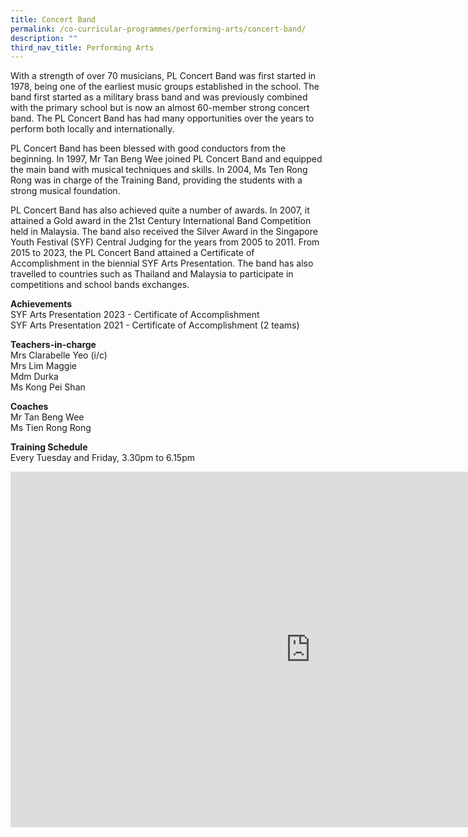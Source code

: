 ```yaml
---
title: Concert Band
permalink: /co-curricular-programmes/performing-arts/concert-band/
description: ""
third_nav_title: Performing Arts
---
```

With a strength of over 70 musicians, PL Concert Band was first started in 1978, being one of the earliest music groups established in the school. The band first started as a military brass band and was previously combined with the primary school but is now an almost 60-member strong concert band. The PL Concert Band has had many opportunities over the years to perform both locally and internationally.

PL Concert Band has been blessed with good conductors from the beginning. In 1997, Mr Tan Beng Wee joined PL Concert Band and equipped the main band with musical techniques and skills. In 2004, Ms Ten Rong Rong was in charge of the Training Band, providing the students with a strong musical foundation.

PL Concert Band has also achieved quite a number of awards. In 2007, it attained a Gold award in the 21st Century International Band Competition held in Malaysia. The band also received the Silver Award in the Singapore Youth Festival (SYF) Central Judging for the years from 2005 to 2011. From 2015 to 2023, the PL Concert Band attained a Certificate of Accomplishment in the biennial SYF Arts Presentation. The band has also travelled to countries such as Thailand and Malaysia to participate in competitions and school bands exchanges.

  
**Achievements**  <br>
SYF Arts Presentation 2023 - Certificate of Accomplishment <br>
SYF Arts Presentation 2021 - Certificate of Accomplishment (2 teams)
 
  
**Teachers-in-charge**  <br>
Mrs Clarabelle Yeo (i/c)<br>
Mrs Lim Maggie<br>
Mdm Durka<br>
Ms Kong Pei Shan

  
**Coaches**  <br>
Mr Tan Beng Wee  <br>
Ms Tien Rong Rong  
  
**Training Schedule**  <br>
Every Tuesday and Friday, 3.30pm to 6.15pm 
  
<iframe allowfullscreen="true" height="569" width="960" frameborder="0" src="https://docs.google.com/presentation/d/e/2PACX-1vSPUXTTteVYlJpf5jUpkgmRH4Vyyk76-odgkfxDkz_JjIbZtwLxU3PwoIEsgvisAMMzGtYw_mxniWfm/embed?start=true&amp;loop=true&amp;delayms=3000"></iframe>